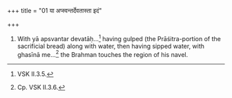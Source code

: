 +++
title = "01 या अप्स्वन्तर्देवतास्ता इदं"

+++
1. With yā apsvantar devatāḥ...[^1] having gulped (the Prāśitra-portion of the sacrificial bread) along with water, then having sipped water, with ghasīnā me...[^2] the Brahman touches the region of his navel.  

[^1]: VSK II.3.5.  

[^2]: Cp. VSK II.3.6.
